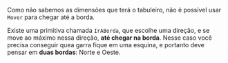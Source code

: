 Como não sabemos as dimensões que terá o tabuleiro, não é possível usar `Mover` para chegar até a borda.

Existe uma primitiva chamada `IrABorda`, que escolhe uma direção, e se move ao máximo nessa direção, **até chegar na borda**. Nesse caso você precisa conseguir quea garra fique em uma esquina, e portanto deve pensar em **duas bordas**: Norte e Oeste.
